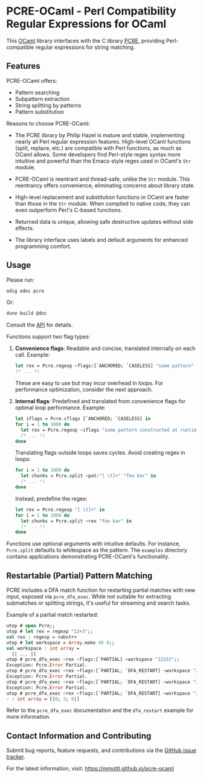 # PCRE-OCaml - Perl Compatibility Regular Expressions for OCaml

This [OCaml](http://www.ocaml.org) library interfaces with the C library
[PCRE](http://www.pcre.org), providing Perl-compatible regular expressions
for string matching.

## Features

PCRE-OCaml offers:

- Pattern searching
- Subpattern extraction
- String splitting by patterns
- Pattern substitution

Reasons to choose PCRE-OCaml:

- The PCRE library by Philip Hazel is mature and stable, implementing nearly
  all Perl regular expression features. High-level OCaml functions (split,
  replace, etc.) are compatible with Perl functions, as much as OCaml allows.
  Some developers find Perl-style regex syntax more intuitive and powerful
  than the Emacs-style regex used in OCaml's `Str` module.

- PCRE-OCaml is reentrant and thread-safe, unlike the `Str` module. This
  reentrancy offers convenience, eliminating concerns about library state.

- High-level replacement and substitution functions in OCaml are faster than
  those in the `Str` module. When compiled to native code, they can even
  outperform Perl's C-based functions.

- Returned data is unique, allowing safe destructive updates without side
  effects.

- The library interface uses labels and default arguments for enhanced
  programming comfort.

## Usage

Please run:

```sh
odig odoc pcre
```

Or:

```sh
dune build @doc
```

Consult the [API](https://mmottl.github.io/pcre-ocaml/api/pcre) for details.

Functions support two flag types:

1. **Convenience flags**: Readable and concise, translated internally on each
   call. Example:

   ```ocaml
   let rex = Pcre.regexp ~flags:[`ANCHORED; `CASELESS] "some pattern" in
   (* ... *)
   ```

   These are easy to use but may incur overhead in loops. For performance
   optimization, consider the next approach.

2. **Internal flags**: Predefined and translated from convenience flags for
   optimal loop performance. Example:

   ```ocaml
   let iflags = Pcre.cflags [`ANCHORED; `CASELESS] in
   for i = 1 to 1000 do
     let rex = Pcre.regexp ~iflags "some pattern constructed at runtime" in
     (* ... *)
   done
   ```

   Translating flags outside loops saves cycles. Avoid creating regex in
   loops:

   ```ocaml
   for i = 1 to 1000 do
     let chunks = Pcre.split ~pat:"[ \t]+" "foo bar" in
     (* ... *)
   done
   ```

   Instead, predefine the regex:

   ```ocaml
   let rex = Pcre.regexp "[ \t]+" in
   for i = 1 to 1000 do
     let chunks = Pcre.split ~rex "foo bar" in
     (* ... *)
   done
   ```

Functions use optional arguments with intuitive defaults. For instance,
`Pcre.split` defaults to whitespace as the pattern. The `examples` directory
contains applications demonstrating PCRE-OCaml's functionality.

## Restartable (Partial) Pattern Matching

PCRE includes a DFA match function for restarting partial matches with new
input, exposed via `pcre_dfa_exec`. While not suitable for extracting
submatches or splitting strings, it's useful for streaming and search tasks.

Example of a partial match restarted:

```ocaml
utop # open Pcre;;
utop # let rex = regexp "12+3";;
val rex : regexp = <abstr>
utop # let workspace = Array.make 40 0;;
val workspace : int array =
  [| ... |]
utop # pcre_dfa_exec ~rex ~flags:[`PARTIAL] ~workspace "12222";;
Exception: Pcre.Error Partial.
utop # pcre_dfa_exec ~rex ~flags:[`PARTIAL; `DFA_RESTART] ~workspace "2222222";;
Exception: Pcre.Error Partial.
utop # pcre_dfa_exec ~rex ~flags:[`PARTIAL; `DFA_RESTART] ~workspace "2222222";;
Exception: Pcre.Error Partial.
utop # pcre_dfa_exec ~rex ~flags:[`PARTIAL; `DFA_RESTART] ~workspace "223xxxx";;
- : int array = [|0; 3; 0|]
```

Refer to the `pcre_dfa_exec` documentation and the `dfa_restart` example for
more information.

## Contact Information and Contributing

Submit bug reports, feature requests, and contributions via the
[GitHub issue tracker](https://github.com/mmottl/pcre-ocaml/issues).

For the latest information, visit: <https://mmottl.github.io/pcre-ocaml>

